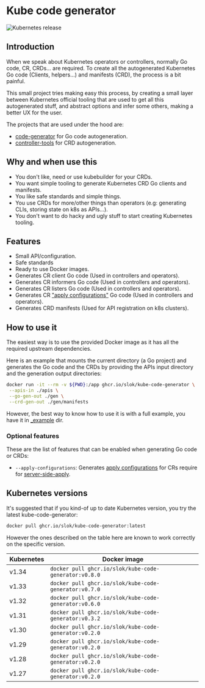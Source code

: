 # Kube code generator

![Kubernetes release](https://img.shields.io/badge/Kubernetes-v1.34-green?logo=Kubernetes&style=flat&color=326CE5&logoColor=white)

## Introduction

When we speak about Kubernetes operators or controllers, normally Go code, CR, CRDs... are required. To create all the autogenerated Kubernetes Go code (Clients, helpers...) and manifests (CRD), the process is a bit painful.

This small project tries making easy this process, by creating a small layer between Kubernetes official tooling that are used to get all this autogenerated stuff, and abstract options and infer some others, making a better UX for the user.

The projects that are used under the hood are:

- [code-generator](https://github.com/kubernetes/code-generator) for Go code autogeneration.
- [controller-tools](https://github.com/kubernetes-sigs/controller-tools) for CRD autogeneration.

## Why and when use this

- You don't like, need or use kubebuilder for your CRDs.
- You want simple tooling to generate Kubernetes CRD Go clients and manifests.
- You like safe standards and simple things.
- You use CRDs for more/other things than operators (e.g: generating CLIs, storing state on k8s as APIs...).
- You don't want to do hacky and ugly stuff to start creating Kubernetes tooling.

## Features

- Small API/configuration.
- Safe standards
- Ready to use Docker images.
- Generates CR client Go code (Used in controllers and operators).
- Generates CR informers Go code (Used in controllers and operators).
- Generates CR listers Go code (Used in controllers and operators).
- Generates CR ["apply configurations"](https://pkg.go.dev/k8s.io/client-go/applyconfigurations) Go code (Used in controllers and operators).
- Generates CRD manifests (Used for API registration on k8s clusters).

## How to use it

The easiest way is to use the provided Docker image as it has all the required upstream dependencies.

Here is an example that mounts the current directory (a Go project) and generates the Go code and the CRDs by providing the APIs input directory and the generation output directories:

```bash
docker run -it --rm -v ${PWD}:/app ghcr.io/slok/kube-code-generator \
 --apis-in ./apis \
 --go-gen-out ./gen \
 --crd-gen-out ./gen/manifests
```

However, the best way to know how to use it is with a full example, you have it in [_example](_example/) dir.

### Optional features

These are the list of features that can be enabled when generating Go code or CRDs:

- `--apply-configurations`: Generates [apply configurations](https://pkg.go.dev/k8s.io/client-go/applyconfigurations) for CRs require for [server-side-apply](https://kubernetes.io/docs/reference/using-api/server-side-apply/).

## Kubernetes versions

It's suggested that if you kind-of up to date Kubernetes version, you try the latest kube-code-generator:

```bash
docker pull ghcr.io/slok/kube-code-generator:latest
```

However the ones described on the table here are known to work correctly on the specific version.

| Kubernetes | Docker image                                           |
| ---------- | ------------------------------------------------------ |
|  v1.34     | `docker pull ghcr.io/slok/kube-code-generator:v0.8.0`  |
|  v1.33     | `docker pull ghcr.io/slok/kube-code-generator:v0.7.0`  |
|  v1.32     | `docker pull ghcr.io/slok/kube-code-generator:v0.6.0`  |
|  v1.31     | `docker pull ghcr.io/slok/kube-code-generator:v0.3.2`  |
|  v1.30     | `docker pull ghcr.io/slok/kube-code-generator:v0.2.0`  |
|  v1.29     | `docker pull ghcr.io/slok/kube-code-generator:v0.2.0`  |
|  v1.28     | `docker pull ghcr.io/slok/kube-code-generator:v0.2.0`  |
|  v1.27     | `docker pull ghcr.io/slok/kube-code-generator:v0.2.0`  |
